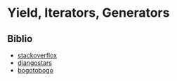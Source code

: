 # Yield, Iterators, Generators

## Biblio

- [stackoverflox](https://stackoverflow.com/questions/231767/what-does-the-yield-keyword-do)
- [djangostars](https://djangostars.com/blog/list-comprehensions-and-generator-expressions/)
- [bogotobogo](https://www.bogotobogo.com/python/python_function_with_yield_keyword_is_a_generator_iterator_next.php)
